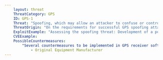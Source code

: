```yaml
---
    layout: threat
    ThreatCategory: GPS
    ID: GPS-1
    Threat: "Spoofing, which may allow an attacker to confuse or control the location at which a mobile device calculates its position."
    ThreatOrigin: "On the requirements for successful GPS spoofing attacks [^1]"
    ExploitExample: "Assessing the spoofing threat: Development of a portable GPS civilian spoofer. [^2]"
    CVEExample:
    PossibleCountermeasures:
        "Several countermeasures to be implemented in GPS receiver software have been presented in GPS Spoofing Countermeasures [^41]":
            - Original Equipment Manufacturer
---
```

